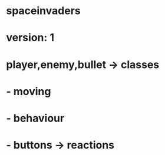 # spaceinvaders
# version: 1

# player,enemy,bullet -> classes
# - moving
# - behaviour
# - buttons -> reactions
